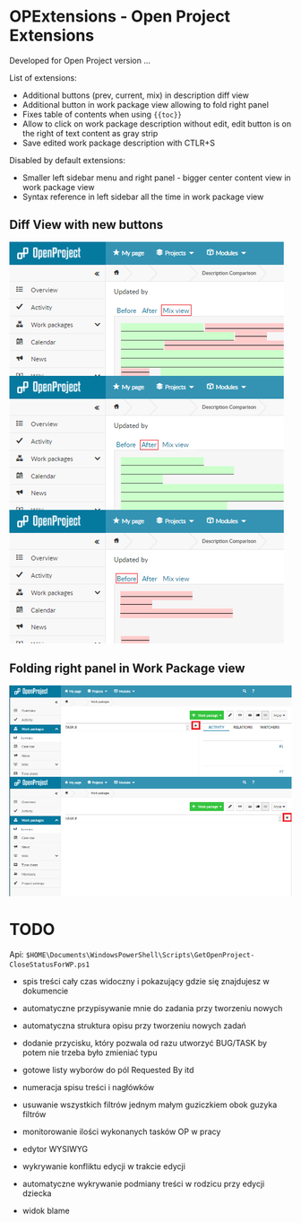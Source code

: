 # OPExtensions - Open Project Extensions

Developed for Open Project version  ...

List of extensions:

 - Additional buttons (prev, current, mix) in description diff view
 - Additional button in work package view allowing to fold right panel
 - Fixes table of contents when using `{{toc}}`
 - Allow to click on work package description without edit, edit button is on the right of text content as gray strip
 - Save edited work package description with CTLR+S

Disabled by default extensions:
 - Smaller left sidebar menu and right panel - bigger center content view in work package view
 - Syntax reference in left sidebar all the time in work package view

## Diff View with new buttons
![](https://github.com/gabr/opextensions/raw/master/diffView.png)

## Folding right panel in Work Package view
![](https://github.com/gabr/opextensions/raw/master/foldingRightPanel.png)

# TODO

Api: `$HOME\Documents\WindowsPowerShell\Scripts\GetOpenProject-CloseStatusForWP.ps1`

- spis treści cały czas widoczny i pokazujący gdzie się znajdujesz w dokumencie
- automatyczne przypisywanie mnie do zadania przy tworzeniu nowych
- automatyczna struktura opisu przy tworzeniu nowych zadań
- dodanie przycisku, który pozwala od razu utworzyć BUG/TASK by potem nie trzeba było zmieniać typu
- gotowe listy wyborów do pól Requested By itd
- numeracja spisu treści i nagłówków
- usuwanie wszystkich filtrów jednym małym guziczkiem obok guzyka filtrów

- monitorowanie ilości wykonanych tasków OP w pracy
- edytor WYSIWYG
- wykrywanie konfliktu edycji w trakcie edycji
- automatyczne wykrywanie podmiany treści w rodzicu przy edycji dziecka
- widok blame

